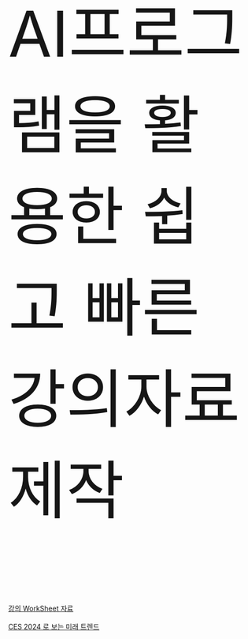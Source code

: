   <p style="font-size:128px; color:#161616;">AI프로그램을 활용한 쉽고 빠른 강의자료 제작</p>
  
  <br>
   	<a href="https://docs.google.com/spreadsheets/d/1c8bt6Bp7NBN2C9Xyb8bex4xawQNwlfW5V7ERtbUyIxM/edit#gid=0" target="_blank">강의 WorkSheet 자료</a>
  <br> <br> 
   <a href="https://drive.google.com/file/d/1rbbuYt1aZEa2fMwldd-0T5HNP7qGSoWr/view?usp=sharing" target="_blank">CES 2024 로 보는 미래 트렌드</a>
    
